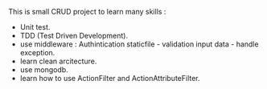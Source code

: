 This is small CRUD project to learn many skills :
- Unit test.
- TDD (Test Driven Development).
- use middleware : Authintication staticfile - validation input data - handle exception.
- learn clean arcitecture.
- use mongodb.
- learn how to use ActionFilter and ActionAttributeFilter.
